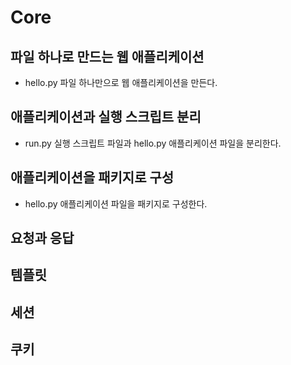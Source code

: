 # Core

## 파일 하나로 만드는 웹 애플리케이션

* hello.py 파일 하나만으로 웹 애플리케이션을 만든다.

## 애플리케이션과 실행 스크립트 분리

* run.py 실행 스크립트 파일과 hello.py 애플리케이션 파일을 분리한다.

## 애플리케이션을 패키지로 구성

* hello.py 애플리케이션 파일을 패키지로 구성한다.

## 요청과 응답

## 템플릿

## 세션

## 쿠키
